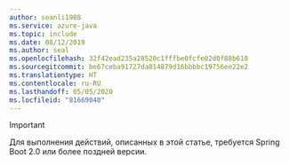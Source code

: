 ```yaml
---
author: seanli1988
ms.service: azure-java
ms.topic: include
ms.date: 08/12/2019
ms.author: seal
ms.openlocfilehash: 32f42ead235a28520c1fffbe0fcfe02d0f88b618
ms.sourcegitcommit: be67ceba91727da014879d16bbbbc19756ee22e2
ms.translationtype: HT
ms.contentlocale: ru-RU
ms.lasthandoff: 05/05/2020
ms.locfileid: "81669040"
---
```

> [!IMPORTANT]
> Для выполнения действий, описанных в этой статье, требуется Spring Boot 2.0 или более поздней версии.